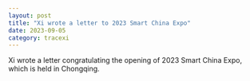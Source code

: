 ```yaml
---
layout: post
title: "Xi wrote a letter to 2023 Smart China Expo"
date: 2023-09-05
category: tracexi
---
```


Xi wrote a letter congratulating the opening of 2023 Smart China Expo, which is held in Chongqing.